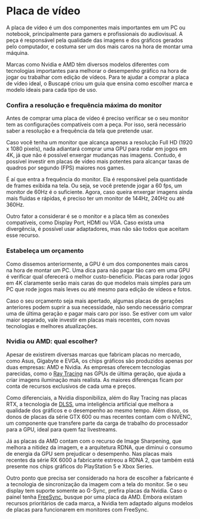 # Placa de vídeo

A placa de vídeo é um dos componentes mais importantes em um PC ou notebook, principalmente para gamers e profissionais do audiovisual. A peça é responsável pela qualidade das imagens e dos gráficos gerados pelo computador, e costuma ser um dos mais caros na hora de montar uma máquina.

Marcas como Nvidia e AMD têm diversos modelos diferentes com tecnologias importantes para melhorar o desempenho gráfico na hora de jogar ou trabalhar com edição de vídeos. Para te ajudar a comprar a placa de vídeo ideal, o Buscapé criou um guia que ensina como escolher marca e modelo ideais para cada tipo de uso.

### Confira a resolução e frequência máxima do monitor

Antes de comprar uma placa de vídeo é preciso verificar se o seu monitor tem as configurações compatíveis com a peça. Por isso, será necessário saber a resolução e a frequência da tela que pretende usar.

Caso você tenha um monitor que alcança apenas a resolução Full HD (1920 x 1080 pixels), nada adiantará comprar uma GPU para rodar em jogos em 4K, já que não é possível enxergar mudanças nas imagens. Contudo, é possível investir em placas de vídeo mais potentes para alcançar taxas de quadros por segundo (FPS) maiores nos games.

É aí que entra a frequência do monitor. Ela é responsável pela quantidade de frames exibida na tela. Ou seja, se você pretende jogar a 60 fps, um monitor de 60Hz é o suficiente. Agora, caso queira enxergar imagens ainda mais fluidas e rápidas, é preciso ter um monitor de 144Hz, 240Hz ou até 360Hz.

Outro fator a considerar é se o monitor e a placa têm as conexões compatíveis, como Display Port, HDMI ou VGA. Caso exista uma divergência, é possível usar adaptadores, mas não são todos que aceitam esse recurso.

### Estabeleça um orçamento

Como dissemos anteriormente, a GPU é um dos componentes mais caros na hora de montar um PC. Uma dica para não pagar tão caro em uma GPU é verificar qual oferecerá o melhor custo-benefício. Placas para rodar jogos em 4K claramente serão mais caras do que modelos mais simples para um PC que rode jogos mais leves ou até mesmo para edição de vídeos e fotos.

Caso o seu orçamento seja mais apertado, algumas placas de gerações anteriores podem suprir a sua necessidade, não sendo necessário comprar uma de última geração e pagar mais caro por isso. Se estiver com um valor maior separado, vale investir em placas mais recentes, com novas tecnologias e melhores atualizações.

### Nvidia ou AMD: qual escolher?

Apesar de existirem diversas marcas que fabricam placas no mercado, como Asus, Gigabyte e EVGA, os chips gráficos são produzidos apenas por duas empresas: AMD e Nvidia. As empresas oferecem tecnologias parecidas, como o [Ray Tracing](https://www.buscape.com.br/placa-de-video/conteudo/o-que-e-ray-tracing) nas GPUs de última geração, que ajuda a criar imagens iluminação mais realista. As maiores diferenças ficam por conta de recursos exclusivos de cada uma e preços.

Como diferenciais, a Nvidia disponibiliza, além do Ray Tracing nas placas RTX, a tecnologia de [DLSS](https://www.buscape.com.br/placa-de-video/conteudo/o-que-e-dlss-2-0), uma inteligência artificial que melhora a qualidade dos gráficos e o desempenho ao mesmo tempo. Além disso, os donos de placas da série GTX 600 ou mas recentes contam com o NVENC, um componente que transfere parte da carga de trabalho do processador para a GPU, ideal para quem faz livestreams.

Já as placas da AMD contam com o recurso de Image Sharpening, que melhora a nitidez da imagem, e a arquitetura RDNA, que diminui o consumo de energia da GPU sem prejudicar o desempenho. Nas placas mais recentes da série RX 6000 a fabricante estreou a RDNA 2, que também está presente nos chips gráficos do PlayStation 5 e Xbox Series.

Outro ponto que precisa ser considerado na hora de escolher a fabricante é a tecnologia de sincronização da imagem com a tela do monitor. Se o seu display tem suporte somente ao G-Sync, prefira placas da Nvidia. Caso o painel tenha [FreeSync](https://www.buscape.com.br/tv/conteudo/o-que-e-freesync-smart-tv-samsung), busque por uma placa da AMD. Embora existam recursos prioritários de cada marca, a Nvidia tem adaptado alguns modelos de placas para funcionarem em monitores com FreeSync.